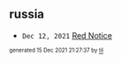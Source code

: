 ## russia


* <code>Dec 12, 2021</code> [Red Notice](2021-12-15T21-11-09-red-notice.md)

<sup><sub>generated 15 Dec 2021 21:27:37 by <a href='https://github.com/senorprogrammer/til'>til</a></sub></sup>
